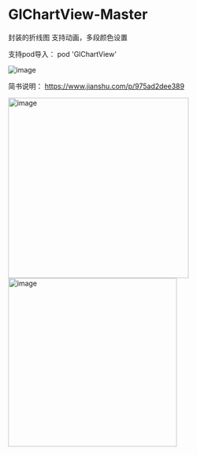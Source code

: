 # GlChartView-Master
封装的折线图 支持动画，多段颜色设置

支持pod导入：
pod 'GlChartView'

![image](https://github.com/gleeeli/GlChartView-Master/blob/master/ChatAnimation20180906-174254-HD.gif)

简书说明：
https://www.jianshu.com/p/975ad2dee389

<img width="366" alt="image" src="https://github.com/gleeeli/GlChartView-Master/assets/13569641/d25f5f86-c419-44cf-b4c2-e6b882a36596">
<img width="342" alt="image" src="https://github.com/gleeeli/GlChartView-Master/assets/13569641/dc921df3-417e-4616-9cee-8c3dd589ba16">
